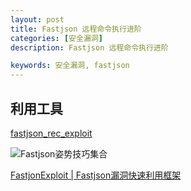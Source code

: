 ```yaml
---
layout: post
title: Fastjson 远程命令执行进阶
categories: [安全漏洞]
description: Fastjson 远程命令执行进阶

keywords: 安全漏洞, fastjson
---
```




## 利用工具

[fastjson_rec_exploit](https://github.com/mrknow001/fastjson_rec_exploit)

![Fastjson姿势技巧集合](https://github.com/safe6Sec/Fastjson)



[FastjonExploit | Fastjson漏洞快速利用框架
](https://github.com/c0ny1/FastjsonExploit)